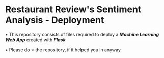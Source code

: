 # Restaurant Review's Sentiment Analysis - Deployment

• This repository consists of files required to deploy a ___Machine Learning Web App___ created with ___Flask___

• Please do ⭐ the repository, if it helped you in anyway.
